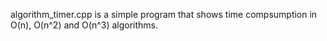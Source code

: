 algorithm_timer.cpp is a simple program that shows time compsumption in O(n), O(n^2) and O(n^3) algorithms.

